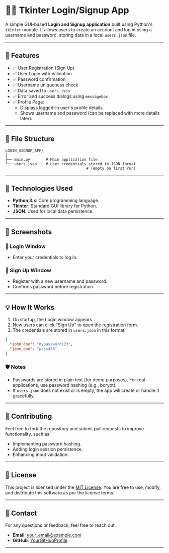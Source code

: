 # 🧑‍💻 Tkinter Login/Signup App

A simple GUI-based **Login and Signup application** built using Python's `tkinter` module. It allows users to create an account and log in using a username and password, storing data in a local `users.json` file.

---

## 🚀 Features

- ✅ User Registration (Sign Up)
- ✅ User Login with Validation
- ✅ Password confirmation
- ✅ Username uniqueness check
- ✅ Data saved to `users.json`
- ✅ Error and success dialogs using `messagebox`
- ✅ Profile Page:
  - Displays logged-in user's profile details.
  - Shows username and password (can be replaced with more details later).

---

## 📁 File Structure

```
LOGIN_SIGNUP_APP/
│
├── main.py       # Main application file
└── users.json    # User credentials stored in JSON format
                                    # (empty on first run)
```

---

## 🧰 Technologies Used

- **Python 3.x**: Core programming language.
- **Tkinter**: Standard GUI library for Python.
- **JSON**: Used for local data persistence.

---

## 📸 Screenshots

### 🔐 Login Window

- Enter your credentials to log in.

### 📝 Sign Up Window

- Register with a new username and password.
- Confirms password before registration.

---

## 💡 How It Works

1. On startup, the Login window appears.
2. New users can click "Sign Up" to open the registration form.
3. The credentials are stored in `users.json` in this format:

```json
{
  "john_doe": "mypassword123",
  "jane_doe": "pass456"
}
```

### 🛡️ Notes

- Passwords are stored in plain text (for demo purposes). For real applications, use password hashing (e.g., bcrypt).
- If `users.json` does not exist or is empty, the app will create or handle it gracefully.

---

## 🤝 Contributing

Feel free to fork the repository and submit pull requests to improve functionality, such as:

- Implementing password hashing.
- Adding login session persistence.
- Enhancing input validation.

---

## 📜 License

This project is licensed under the [MIT License](LICENSE). You are free to use, modify, and distribute this software as per the license terms.

---

## 📧 Contact

For any questions or feedback, feel free to reach out:

- **Email**: your_email@example.com
- **GitHub**: [YourGitHubProfile](https://github.com/YourGitHubProfile)

---
